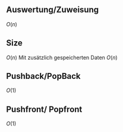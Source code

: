 
## Auswertung/Zuweisung
$O(n)$

## Size
$O(n)$
Mit zusätzlich gespeicherten Daten $O(n)$

## Pushback/PopBack
$O(1)$

## Pushfront/ Popfront
$O(1)$